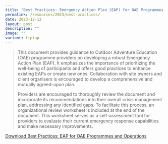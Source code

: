 ```yaml
---
title: "Best Practices: Emergency Action Plan (EAP) for OAE Programmes and Operations"
permalink: /resources/2023/best-practices/
date: 2023-12-12
layout: post
description: ""
image: ""
variant: tiptap
---
```

<blockquote><p>This document provides guidance to Outdoor Adventure Education (OAE) programme providers on developing a robust Emergency Action Plan (EAP). It emphasizes the importance of prioritizing the well-being of participants and offers good practices to enhance existing EAPs or create new ones. Collaboration with site owners and client organisers is encouraged to develop a comprehensive and mutually agreed-upon plan.</p><p></p><p>Providers are encouraged to thoroughly review the document and incorporate its recommendations into their overall crisis management plan, addressing any identified gaps. To facilitate this process, an organizational review worksheet is included at the end of the document. This worksheet serves as a self-assessment tool for providers to evaluate their current emergency response capabilities and make necessary improvements.</p></blockquote><p><a href="/files/OAE_EAP_Practices_Jan_24.pdf" rel="noopener noreferrer nofollow" target="_blank">Download Best Practices: EAP for OAE Programmes and Operations</a></p>